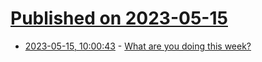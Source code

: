 # [Published on 2023-05-15](index.md)

* [2023-05-15, 10:00:43](https://lobste.rs/s/graz04/what_are_you_doing_this_week) - [What are you doing this week?](https://lobste.rs/s/graz04/what_are_you_doing_this_week)
